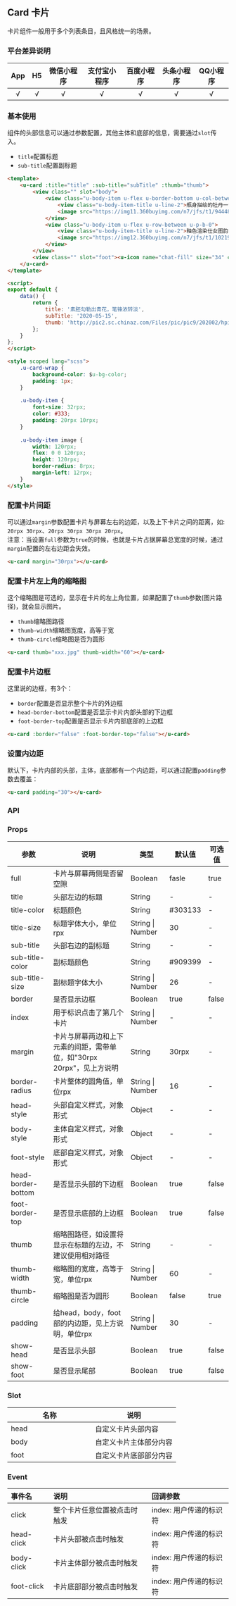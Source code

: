 ## Card 卡片

<demo-model url="/pages/componentsB/card/index"></demo-model>

卡片组件一般用于多个列表条目，且风格统一的场景。


### 平台差异说明

|App|H5|微信小程序|支付宝小程序|百度小程序|头条小程序|QQ小程序|
|:-:|:-:|:-:|:-:|:-:|:-:|:-:|
|√|√|√|√|√|√|√|

### 基本使用

组件的头部信息可以通过参数配置，其他主体和底部的信息，需要通过`slot`传入。

- `title`配置标题
- `sub-title`配置副标题

```html
<template>
	<u-card :title="title" :sub-title="subTitle" :thumb="thumb">
		<view class="" slot="body">
			<view class="u-body-item u-flex u-border-bottom u-col-between u-p-t-0">
				<view class="u-body-item-title u-line-2">瓶身描绘的牡丹一如你初妆，冉冉檀香透过窗心事我了然，宣纸上走笔至此搁一半</view>
				<image src="https://img11.360buyimg.com/n7/jfs/t1/94448/29/2734/524808/5dd4cc16E990dfb6b/59c256f85a8c3757.jpg" mode="aspectFill"></image>
			</view>
			<view class="u-body-item u-flex u-row-between u-p-b-0">
				<view class="u-body-item-title u-line-2">釉色渲染仕女图韵味被私藏，而你嫣然的一笑如含苞待放</view>
				<image src="https://img12.360buyimg.com/n7/jfs/t1/102191/19/9072/330688/5e0af7cfE17698872/c91c00d713bf729a.jpg" mode="aspectFill"></image>
			</view>
		</view>
		<view class="" slot="foot"><u-icon name="chat-fill" size="34" color="" label="30评论"></u-icon></view>
	</u-card>
</template>

<script>
export default {
	data() {
		return {
			title: '素胚勾勒出青花，笔锋浓转淡',
			subTitle: '2020-05-15',
			thumb: 'http://pic2.sc.chinaz.com/Files/pic/pic9/202002/hpic2119_s.jpg',
		};
	}
};
</script>

<style scoped lang="scss">
	.u-card-wrap { 
		background-color: $u-bg-color;
		padding: 1px;
	}
	
	.u-body-item {
		font-size: 32rpx;
		color: #333;
		padding: 20rpx 10rpx;
	}
		
	.u-body-item image {
		width: 120rpx;
		flex: 0 0 120rpx;
		height: 120rpx;
		border-radius: 8rpx;
		margin-left: 12rpx;
	}
</style>
```

### 配置卡片间距

可以通过`margin`参数配置卡片与屏幕左右的边距，以及上下卡片之间的距离，如: `20rpx 30rpx`、`20rpx 30rpx 30rpx 20rpx`。  
注意：当设置`full`参数为`true`的时候，也就是卡片占据屏幕总宽度的时候，通过`margin`配置的左右边距会失效。

```html
<u-card margin="30rpx"></u-card>
```


### 配置卡片左上角的缩略图

这个缩略图是可选的，显示在卡片的左上角位置，如果配置了`thumb`参数(图片路径)，就会显示图片。  
- `thumb`缩略图路径
- `thumb-width`缩略图宽度，高等于宽
- `thumb-circle`缩略图是否为圆形


```html
<u-card thumb="xxx.jpg" thumb-width="60"></u-card>
```


### 配置卡片边框

这里说的边框，有3个：

- `border`配置是否显示整个卡片的外边框
- `head-border-bottom`配置是否显示卡片内部头部的下边框
- `foot-border-top`配置是否显示卡片内部底部的上边框 

```html
<u-card :border="false" :foot-border-top="false"></u-card>
```


### 设置内边距

默认下，卡片内部的头部，主体，底部都有一个内边距，可以通过配置`padding`参数去覆盖：

```html
<u-card padding="30"></u-card>
```


### API

### Props

| 参数          | 说明            | 类型            | 默认值             |  可选值   |
|-------------  |---------------- |---------------|------------------ |-------- |
| full | 卡片与屏幕两侧是否留空隙  | Boolean | fasle | true |
| title | 头部左边的标题  | String	 | - | - |
| title-color | 标题颜色 | String  | #303133 | - |
| title-size | 标题字体大小，单位rpx | String \| Number  | 30 | - |
| sub-title | 头部右边的副标题 | String  | - | - |
| sub-title-color | 副标题颜色 | String  | #909399 | - |
| sub-title-size | 副标题字体大小 | String \| Number  | 26 | - |
| border | 是否显示边框 | Boolean  | true | false |
| index | 用于标识点击了第几个卡片 | String \| Number  | - | - |
| margin | 卡片与屏幕两边和上下元素的间距，需带单位，如"30rpx 20rpx"，见上方说明 | String  | 30rpx | - |
| border-radius | 卡片整体的圆角值，单位rpx | String \| Number  | 16 | - |
| head-style | 头部自定义样式，对象形式 | Object  | - | - |
| body-style | 主体自定义样式，对象形式 | Object  | - | - |
| foot-style | 底部自定义样式，对象形式 | Object  | - | - |
| head-border-bottom | 是否显示头部的下边框 | Boolean  | true | false |
| foot-border-top | 是否显示底部的上边框 | Boolean  | true | false |
| thumb | 缩略图路径，如设置将显示在标题的左边，不建议使用相对路径 | String  | - | - |
| thumb-width | 缩略图的宽度，高等于宽，单位rpx | String \| Number  | 60 | - |
| thumb-circle | 缩略图是否为圆形 | Boolean  | false | true |
| padding | 给head，body，foot部的内边距，见上方说明，单位rpx | String \| Number  | 30 | - |
| show-head <Badge text="1.3.5" /> | 是否显示头部 | Boolean  | true | false |
| show-foot <Badge text="1.3.5" /> | 是否显示尾部 | Boolean  | true | false |


### Slot

| 名称          | 说明            |
|-------------  |---------------- |
| head | 自定义卡片头部内容  |
| body | 自定义卡片主体部分内容 |
| foot | 自定义卡片底部部分内容 |


### Event

|事件名|说明|回调参数|
|:-|:-|:-|
| click | 整个卡片任意位置被点击时触发 | index: 用户传递的标识符 |
| head-click | 卡片头部被点击时触发 | index: 用户传递的标识符 |
| body-click | 卡片主体部分被点击时触发 | index: 用户传递的标识符 |
| foot-click | 卡片底部部分被点击时触发 | index: 用户传递的标识符 |




<style scoped>
h3[id=props] + table thead tr th:nth-child(2){
	width: 35%;
}

h3[id=slot] + table thead tr th:nth-child(2){
	width: 50%;
}
</style>
